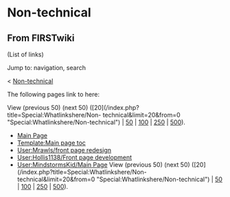 # Non-technical

## From FIRSTwiki

(List of links)

Jump to: navigation, search

< [Non-technical](/index.php?title=Non-technical&redirect=no "Non-
technical")

The following pages link to here:

View (previous 50) (next 50) ([20](/index.php?title=Special:Whatlinkshere/Non-
technical&limit=20&from=0 "Special:Whatlinkshere/Non-technical") | [50](/index.php?title=Special:Whatlinkshere/Non-technical&limit=50&from=0 "Special:Whatlinkshere/Non-technical") | [100](/index.php?title=Special:Whatlinkshere/Non-technical&limit=100&from=0 "Special:Whatlinkshere/Non-technical") | [250](/index.php?title=Special:Whatlinkshere/Non-technical&limit=250&from=0 "Special:Whatlinkshere/Non-technical") | [500](/index.php?title=Special:Whatlinkshere/Non-technical&limit=500&from=0 "Special:Whatlinkshere/Non-technical")).

- [Main Page](Main_Page "Main Page")
- [Template:Main page toc](Template:Main_page_toc "Template:Main page toc")
- [User:Mrawls/front page redesign](User:Mrawls/front_page_redesign "User:Mrawls/front page redesign")
- [User:Hollis1138/Front page development](User:Hollis1138/Front_page_development "User:Hollis1138/Front page development")
- [User:MindstormsKid/Main Page](User:MindstormsKid/Main_Page "User:MindstormsKid/Main Page") View (previous 50) (next 50) ([20](/index.php?title=Special:Whatlinkshere/Non-
  technical&limit=20&from=0 "Special:Whatlinkshere/Non-technical") | [50](/index.php?title=Special:Whatlinkshere/Non-technical&limit=50&from=0 "Special:Whatlinkshere/Non-technical") | [100](/index.php?title=Special:Whatlinkshere/Non-technical&limit=100&from=0 "Special:Whatlinkshere/Non-technical") | [250](/index.php?title=Special:Whatlinkshere/Non-technical&limit=250&from=0 "Special:Whatlinkshere/Non-technical") | [500](/index.php?title=Special:Whatlinkshere/Non-technical&limit=500&from=0 "Special:Whatlinkshere/Non-technical")).
